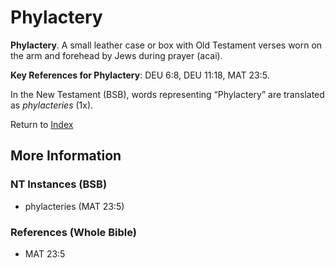 # Phylactery
**Phylactery**. 
A small leather case or box with Old Testament verses worn on the arm and forehead by Jews during prayer (acai). 


**Key References for Phylactery**: 
DEU 6:8, DEU 11:18, MAT 23:5. 




In the New Testament (BSB), words representing “Phylactery” are translated as 
*phylacteries* (1x). 


Return to [Index](00-Index.md)

## More Information

### NT Instances (BSB)

* phylacteries (MAT 23:5)



### References (Whole Bible)

* MAT 23:5



